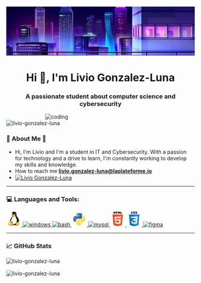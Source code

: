 ![logo](https://github.com/livio-gonzalez-luna/livio-gonzalez-luna/blob/main/banner.png)

<h1 align="center">Hi 👋, I'm Livio Gonzalez-Luna</h1>
<h3 align="center">A passionate student about computer science and cybersecurity</h3>
<img align="right" alt="coding" width="400" src="https://user-images.githubusercontent.com/71542496/135060605-259f5229-45d1-4d33-a2b8-1da37d178b5f.gif">
<p align="left"> <img src="https://komarev.com/ghpvc/?username=livio-gonzalez-luna&label=Profile%20views&color=0e75b6&style=flat" alt="livio-gonzalez-luna" /> </p>

<h3 align="left">🌠 About Me 🌠</h3>

-   Hi, I'm Livio and I'm a student in IT and Cybersecurity. With a passion for technology and a drive to learn, I'm constantly working to develop my skills and knowledge. 
-   How to reach me **livio.gonzalez-luna@laplateforme.io**
-   <a href="https://www.linkedin.com/in/livio-gonzalez-luna-188397147/" target="blank"><img align="center" src="https://raw.githubusercontent.com/rahuldkjain/github-profile-readme-generator/master/src/images/icons/Social/linked-in-alt.svg" alt="Livio Gonzalez-Luna" height="30" width="40" /></a>

<HR>
<h3 align="left">‍💻 Languages and Tools:</h3>
<p align="left">
    <a href="https://www.linux.org/" target="_blank" rel="noreferrer"> <img src="https://raw.githubusercontent.com/devicons/devicon/master/icons/linux/linux-original.svg" alt="linux" width="40" height="40"/> </a>
    <a href="https://www.windows.com/" target="_blank" rel="noreferrer"> <img src="https://cdn.jsdelivr.net/gh/devicons/devicon/icons/windows8/windows8-original.svg" alt = "windows" width="40" height="40"/> </a>
    <a href="https://www.windows.com/" target="_blank" rel="noreferrer"> <img src="https://cdn.jsdelivr.net/gh/devicons/devicon/icons/bash/bash-original.svg" alt="bash" width="40" height="40"/> </a>
  <a href="https://www.python.org" target="_blank" rel="noreferrer"> <img src="https://raw.githubusercontent.com/devicons/devicon/master/icons/python/python-original.svg" alt="python" width="40" height="40"/> </a>
  <a href="https://www.lysql.org" target="_blank" rel="noreferrer"> <img src="https://cdn.jsdelivr.net/gh/devicons/devicon/icons/mysql/mysql-original-wordmark.svg" alt="mysql" width="40" height="40"/> </a>
  <a href="https://www.w3.org/html/" target="_blank" rel="noreferrer"> <img src="https://raw.githubusercontent.com/devicons/devicon/master/icons/html5/html5-original-wordmark.svg" alt="html5" width="40" height="40"/> </a> 
  <a href="https://www.w3schools.com/css/" target="_blank" rel="noreferrer"> <img src="https://raw.githubusercontent.com/devicons/devicon/master/icons/css3/css3-original-wordmark.svg" alt="css3" width="40" height="40"/> </a> 
  <a href="https://www.figma.com/" target="_blank" rel="noreferrer"> <img src="https://www.vectorlogo.zone/logos/figma/figma-icon.svg" alt="figma" width="40" height="40"/> </a> 


<HR>
<h3 align="left">‍📈 GitHub Stats</h3>
<p>&nbsp;<img align="left" src="https://github-readme-stats.vercel.app/api?username=livio-gonzalez-luna&show_icons=true&locale=en" alt="livio-gonzalez-luna" /></p>

<p><img align="center" src="https://github-readme-stats.vercel.app/api/top-langs?username=livio-gonzalez-luna&show_icons=true&locale=en&layout=compact" alt="livio-gonzalez-luna" /></p>

